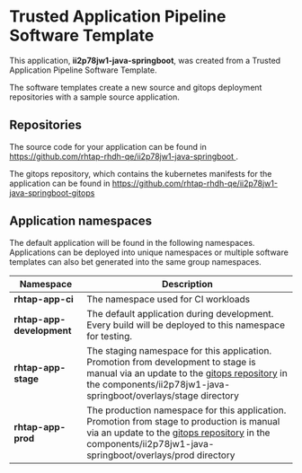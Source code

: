 # Trusted Application Pipeline Software Template

This application, **ii2p78jw1-java-springboot**, was created from a Trusted Application Pipeline Software Template.

The software templates create a new source and gitops deployment repositories with a sample source application. 

## Repositories

The source code for your application can be found in [https://github.com/rhtap-rhdh-qe/ii2p78jw1-java-springboot ](https://github.com/rhtap-rhdh-qe/ii2p78jw1-java-springboot ).
 
The gitops repository, which contains the kubernetes manifests for the application can be found in 
[https://github.com/rhtap-rhdh-qe/ii2p78jw1-java-springboot-gitops ](https://github.com/rhtap-rhdh-qe/ii2p78jw1-java-springboot-gitops ) 

## Application namespaces 

The default application will be found in the following namespaces. Applications can be deployed into unique namespaces or multiple software templates can also bet generated into the same group namespaces.  

|  Namespace   |  Description   |  
| -------- | -------- |
| **rhtap-app-ci** | The namespace used for CI workloads |
| **rhtap-app-development** | The default application during development. Every build will be deployed to this namespace for testing. |
| **rhtap-app-stage** | The staging namespace for this application. Promotion from development to stage is manual via an update to the [gitops repository](https://github.com/rhtap-rhdh-qe/ii2p78jw1-java-springboot-gitops ) in the components/ii2p78jw1-java-springboot/overlays/stage directory |
| **rhtap-app-prod** | The production namespace for this application. Promotion from stage to production is manual via an update to the [gitops repository](https://github.com/rhtap-rhdh-qe/ii2p78jw1-java-springboot-gitops ) in the components/ii2p78jw1-java-springboot/overlays/prod directory |